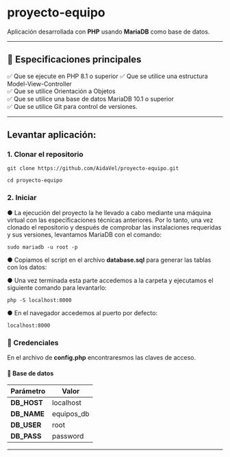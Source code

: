 # proyecto-equipo

Aplicación desarrollada con **PHP** usando **MariaDB** como base de datos.

---

## 📌 Especificaciones principales

✅ Que se ejecute en PHP 8.1 o superior
✅ Que se utilice una estructura Model-View-Controller  
✅ Que se utilice Orientación a Objetos  
✅ Que se utilice una base de datos MariaDB 10.1 o superior  
✅ Que se utilice Git para control de versiones.  

---

##  Levantar aplicación:

### 1. Clonar el repositorio

`git clone https://github.com/AidaVel/proyecto-equipo.git`

`cd proyecto-equipo`

### 2. Iniciar

● La ejecución del proyecto la he llevado a cabo mediante una máquina virtual con las especificaciones técnicas anteriores. Por lo tanto, una vez clonado el repositorio y después de comprobar las instalaciones requeridas y sus versiones, levantamos MariaDB con el comando:

`sudo mariadb -u root -p`

● Copiamos el script en el archivo **database.sql** para generar las tablas con los datos:

● Una vez terminada esta parte accedemos a la carpeta y ejecutamos el siguiente comando para levantarlo:

`php -S localhost:8000`

● En el navegador accedemos al puerto por defecto:

`localhost:8000`    

### 🔑 Credenciales

En el archivo de **config.php** encontraresmos las claves de acceso.

#### 📂 Base de datos

| Parámetro    | Valor        |
|-----------   |-----------   |
| **DB_HOST**  | localhost    |
| **DB_NAME**  | equipos_db   |
| **DB_USER**  | root         |
| **DB_PASS**  | password     |

---

